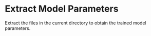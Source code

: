 # Extract Model Parameters

Extract the files in the current directory to obtain the trained model parameters.
